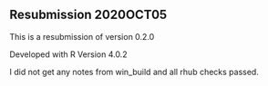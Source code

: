 ## Resubmission 2020OCT05

This is a resubmission of version 0.2.0

Developed with R Version 4.0.2

I did not get any notes from win_build and all rhub checks passed.
